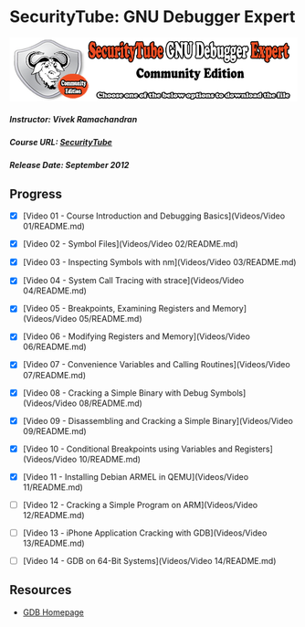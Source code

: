 # SecurityTube: GNU Debugger Expert
![SecurityTube: GNU Debugger Expert Logo](./Images/sgde-logo.jpg)
##### Instructor: Vivek Ramachandran
##### Course URL: [SecurityTube](http://www.securitytube.net/sgde?id=1)
##### Release Date: September 2012

## Progress

- [X] [Video 01 - Course Introduction and Debugging Basics](Videos/Video 01/README.md)
- [X] [Video 02 - Symbol Files](Videos/Video 02/README.md)
- [X] [Video 03 - Inspecting Symbols with nm](Videos/Video 03/README.md)
- [X] [Video 04 - System Call Tracing with strace](Videos/Video 04/README.md)
- [X] [Video 05 - Breakpoints, Examining Registers and Memory](Videos/Video 05/README.md)
- [X] [Video 06 - Modifying Registers and Memory](Videos/Video 06/README.md)
- [X] [Video 07 - Convenience Variables and Calling Routines](Videos/Video 07/README.md)
- [X] [Video 08 - Cracking a Simple Binary with Debug Symbols](Videos/Video 08/README.md)
- [X] [Video 09 - Disassembling and Cracking a Simple Binary](Videos/Video 09/README.md)
- [X] [Video 10 - Conditional Breakpoints using Variables and Registers](Videos/Video 10/README.md)
- [X] [Video 11 - Installing Debian ARMEL in QEMU](Videos/Video 11/README.md)
- [ ] [Video 12 - Cracking a Simple Program on ARM](Videos/Video 12/README.md)
- [ ] [Video 13 - iPhone Application Cracking with GDB](Videos/Video 13/README.md)
- [ ] [Video 14 - GDB on 64-Bit Systems](Videos/Video 14/README.md)



## Resources
- [GDB Homepage](https://www.gnu.org/software/gdb/)

